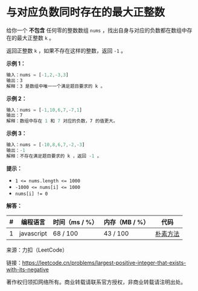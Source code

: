 # 与对应负数同时存在的最大正整数

给你一个 **不包含** 任何零的整数数组 `nums` ，找出自身与对应的负数都在数组中存在的最大正整数 `k` 。

返回正整数 `k` ，如果不存在这样的整数，返回 `-1` 。

**示例 1：**

``` javascript
输入：nums = [-1,2,-3,3]
输出：3
解释：3 是数组中唯一一个满足题目要求的 k 。
```

**示例 2：**

``` javascript
输入：nums = [-1,10,6,7,-7,1]
输出：7
解释：数组中存在 1 和 7 对应的负数，7 的值更大。
```

**示例 3：**

``` javascript
输入：nums = [-10,8,6,7,-2,-3]
输出：-1
解释：不存在满足题目要求的 k ，返回 -1 。
```

**提示：**

- `1 <= nums.length <= 1000`
- `-1000 <= nums[i] <= 1000`
- `nums[i] != 0`

**解答：**

**#**|**编程语言**|**时间（ms / %）**|**内存（MB / %）**|**代码**
--|--|--|--|--
1|javascript|68 / 100|43 / 100|[朴素方法](./javascript/ac_v1.js)

来源：力扣（LeetCode）

链接：https://leetcode.cn/problems/largest-positive-integer-that-exists-with-its-negative

著作权归领扣网络所有。商业转载请联系官方授权，非商业转载请注明出处。
